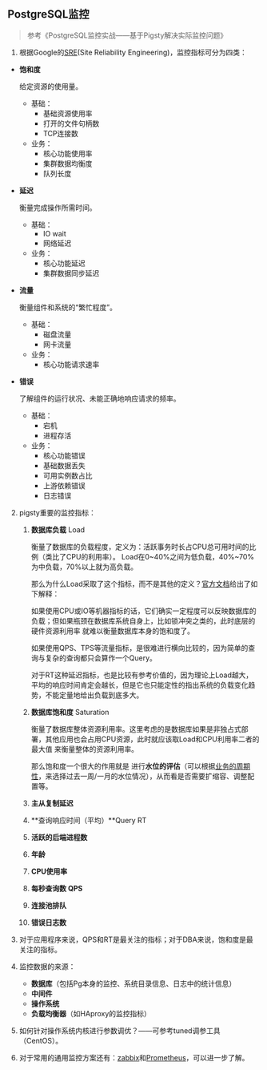 ## PostgreSQL监控

> 参考《PostgreSQL监控实战——基于Pigsty解决实际监控问题》

1.  根据Google的[SRE](https://github.com/captn3m0/google-sre-ebook)(Site Reliability Engineering)，监控指标可分为四类：

   - **饱和度** 

     给定资源的使用量。

     - 基础：
       - 基础资源使用率
       - 打开的文件句柄数
       - TCP连接数
     - 业务：
       - 核心功能使用率
       - 集群数据均衡度
       - 队列长度

   - **延迟**

     衡量完成操作所需时间。

     - 基础：
       - IO wait
       - 网络延迟
     - 业务：
       - 核心功能延迟
       - 集群数据同步延迟

   - **流量**

     衡量组件和系统的“繁忙程度”。

     - 基础：
       - 磁盘流量
       - 网卡流量
     - 业务：
       - 核心功能请求速率

   - **错误**

     了解组件的运行状况、未能正确地响应请求的频率。

     - 基础：
       - 宕机
       - 进程存活
     - 业务：
       - 核心功能错误
       - 基础数据丢失
       - 可用实例数占比
       - 上游依赖错误
       - 日志错误

2. pigsty重要的监控指标：

   1. **数据库负载** Load

      衡量了数据库的负载程度，定义为：活跃事务时长占CPU总可用时间的比例（类比了CPU的利用率）。 Load在0~40%之间为低负载，40%~70%为中负载，70%以上就为高负载。

      那么为什么Load采取了这个指标，而不是其他的定义？[官方文档](https://pigsty.cc/zh/blog/2020/05/29/postgresql%E7%9A%84kpi/)给出了如下解释：

      如果使用CPU或IO等机器指标的话，它们确实一定程度可以反映数据库的负载；但如果瓶颈在数据库系统自身上，比如锁冲突之类的，此时底层的硬件资源利用率 就难以衡量数据库本身的饱和度了。

      如果使用QPS、TPS等流量指标，是很难进行横向比较的，因为简单的查询与复杂的查询都只会算作一个Query。

      对于RT这种延迟指标，也是比较有参考价值的，因为理论上Load越大，平均的响应时间肯定会越长，但是它也只能定性的指出系统的负载变化趋势，不能定量地给出负载到底多大。

   2. **数据库饱和度** Saturation

      衡量了数据库整体资源利用率。这里考虑的是数据库如果是非独占式部署，其他应用也会占用CPU资源，此时就应该取Load和CPU利用率二者的最大值 来衡量整体的资源利用率。

      那么饱和度一个很大的作用就是 进行**水位的评估**（可以根据<u>业务的周期性</u>，来选择过去一周/一月的水位情况），从而看是否需要扩缩容、调整配置等。

   3. **主从复制延迟**

   4. **查询响应时间（平均）**Query RT

   5. **活跃的后端进程数**

   6. **年龄**

   7. **CPU使用率**

   8. **每秒查询数 QPS**

   9. **连接池排队**

   10. **错误日志数**

3. 对于应用程序来说，QPS和RT是最关注的指标；对于DBA来说，饱和度是最关注的指标。

4. 监控数据的来源：

   - **数据库**（包括Pg本身的监控、系统目录信息、日志中的统计信息）
   - **中间件**
   - **操作系统**
   - **负载均衡器**（如HAproxy的监控指标）

5. 如何针对操作系统内核进行参数调优？——可参考tuned调参工具（CentOS）。

6. 对于常用的通用监控方案还有：[zabbix](https://www.zabbix.com/)和[Prometheus](https://prometheus.io/)，可以进一步了解。
